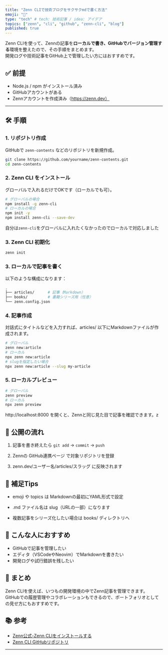 ```yaml
---
title: "Zenn CLIで技術ブログをサクサクmdで書く方法"
emoji: "📝"
type: "tech" # tech: 技術記事 / idea: アイデア
topics: ["zenn", "cli", "github", "zenn-cli", "blog"]
published: true
---
```


Zenn CLIを使って、Zennの記事を**ローカルで書き、GitHubでバージョン管理する**環境を整えたので、その手順をまとめます。  
開発ログや技術記事をGitHub上で管理したい方にはおすすめです。

## ✅ 前提

- Node.js / npm がインストール済み
- GitHubアカウントがある
- Zennアカウントを作成済み（https://zenn.dev）

---

## 🛠 手順

### 1. リポジトリ作成

GitHubで `zenn-contents` などのリポジトリを新規作成。

```bash
git clone https://github.com/yourname/zenn-contents.git
cd zenn-contents
```

### 2. Zenn CLI をインストール
グローバルで入れるだけでOKです（ローカルでも可）。
```bash
# グローバルの場合
npm install -g zenn-cli
# ローカルの場合
npm init -y
npm install zenn-cli --save-dev
```

自分は`zenn-cli`をグローバルに入れたくなかったのでローカルで対応しました

### 3. Zenn CLI 初期化

```bash
zenn init
```

### 3. ローカルで記事を書く
以下のような構成になります：

```bash
.
├── articles/      # 記事（Markdown）
├── books/         # 書籍シリーズ用（任意）
└── zenn.config.json
```

### 4. 記事作成
対話式にタイトルなどを入力すれば、articles/ 以下にMarkdownファイルが作成されます。
```bash
# グローバル
zenn new:article
# ローカル
npx zenn new:article
# slugを指定したい場合
npx zenn new:article --slug my-article
```

### 5. ローカルプレビュー
```bash
# グローバル
zenn preview
# ローカル
npx zenn preview
```
http://localhost:8000 を開くと、Zennと同じ見た目で記事を確認できます。z


## 🧭 公開の流れ
1. 記事を書き終えたら `git add` → `commit` → `push`

2. Zennの GitHub連携ページ で対象リポジトリを登録

3. zenn.dev/ユーザー名/articles/スラッグ に反映されます

## 📝 補足Tips
- emoji や topics は Markdownの最初にYAML形式で設定

- .md ファイル名は slug（URLの一部）になります

- 複数記事をシリーズ化したい場合は books/ ディレクトリへ

## 🙋 こんな人におすすめ
- GitHubで記事を管理したい
- エディタ（VSCodeやNeovim）でMarkdownを書きたい
- 開発ログや試行錯誤を残したい

## 📌 まとめ
Zenn CLIを使えば、いつもの開発環境の中でZenn記事を管理できます。
GitHubでの履歴管理やコラボレーションもできるので、ポートフォリオとしての見せ方にもおすすめです。


## 📚 参考
- [Zenn公式-Zenn CLIをインストールする](https://zenn.dev/zenn/articles/install-zenn-cli)
- [Zenn CLI GitHubリポジトリ](https://github.com/zenn-dev/zenn-editor)


---

